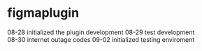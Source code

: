 # figmaplugin
08-28 initialized the plugin development
08-29 test development  
08-30 internet outage codes
09-02 initialized testing enviroment  